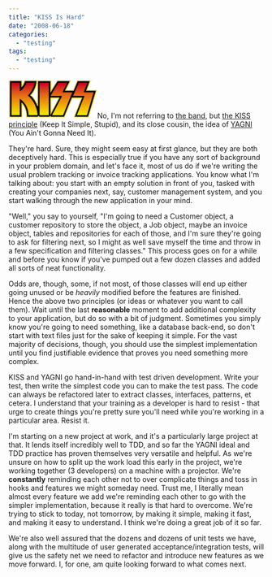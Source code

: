 ```yaml
---
title: "KISS Is Hard"
date: "2008-06-18"
categories: 
  - "testing"
tags: 
  - "testing"
---
```


![KISS Logo](images/kisslogo.png "KISS Logo")No, I'm not referring to [the band](http://en.wikipedia.org/wiki/Kiss_(band)), but [the KISS principle](http://en.wikipedia.org/wiki/KISS_principle) (Keep It Simple, Stupid), and its close cousin, the idea of [YAGNI](http://en.wikipedia.org/wiki/You_Ain%27t_Gonna_Need_It) (You Ain't Gonna Need It).

They're hard. Sure, they might seem easy at first glance, but they are both deceptively hard. This is especially true if you have any sort of background in your problem domain, and let's face it, most of us do if we're writing the usual problem tracking or invoice tracking applications. You know what I'm talking about: you start with an empty solution in front of you, tasked with creating your companies next, say, customer management system, and you start walking through the new application in your mind.

"Well," you say to yourself, "I'm going to need a Customer object, a customer repository to store the object, a Job object, maybe an invoice object, tables and repositories for each of those, and I'm sure they're going to ask for filtering next, so I might as well save myself the time and throw in a few specification and filtering classes." This process goes on for a while and before you know if you've pumped out a few dozen classes and added all sorts of neat functionality.

Odds are, though, some, if not most, of those classes will end up either going unused or be _heavily_ modified before the features are finished. Hence the above two principles (or ideas or whatever you want to call them). Wait until the last **reasonable** moment to add additional complexity to your application, but do so with a bit of judgment. Sometimes you simply know you're going to need something, like a database back-end, so don't start with text files just for the sake of keeping it simple. For the vast majority of decisions, though, you should use the simplest implementation until you find justifiable evidence that proves you need something more complex.

KISS and YAGNI go hand-in-hand with test driven development. Write your test, then write the simplest code you can to make the test pass. The code can always be refactored later to extract classes, interfaces, patterns, et cetera. I understand that your training as a developer is hard to resist - that urge to create things you're pretty sure you'll need while you're working in a particular area. Resist it.

I'm starting on a new project at work, and it's a particularly large project at that. It lends itself incredibly well to TDD, and so far the YAGNI ideal and TDD practice has proven themselves very versatile and helpful. As we're unsure on how to split up the work load this early in the project, we're working together (3 developers) on a machine with a projector. We're **constantly** reminding each other not to over complicate things and toss in hooks and features we might someday need. Trust me, I literally mean almost every feature we add we're reminding each other to go with the simpler implementation, because it really is that hard to overcome. We're trying to stick to today, not tomorrow, by making it simple, making it fast, and making it easy to understand. I think we're doing a great job of it so far.

We're also well assured that the dozens and dozens of unit tests we have, along with the multitude of user generated acceptance/integration tests, will give us the safety net we need to refactor and introduce new features as we move forward. I, for one, am quite looking forward to what comes next.
